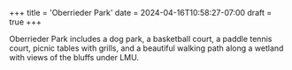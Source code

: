 +++
title = 'Oberrieder Park'
date = 2024-04-16T10:58:27-07:00
draft = true
+++

Oberrieder Park includes a dog park, a basketball court, a paddle tennis court, picnic tables with grills, and a beautiful walking path along a wetland with views of the bluffs under LMU.